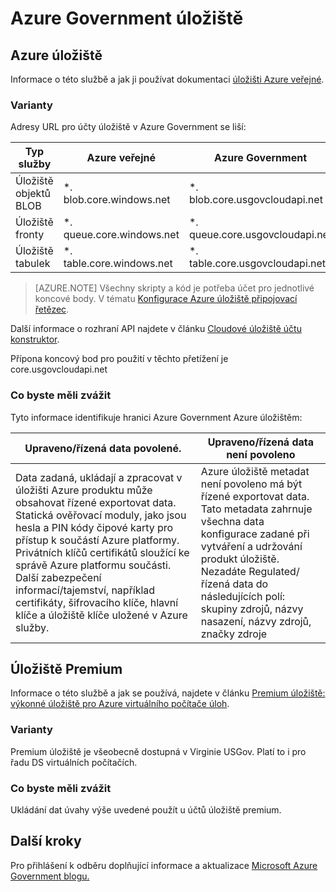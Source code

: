 <properties
    pageTitle="Azure přečtěte následující dokumentaci pro státní správu | Microsoft Azure"
    description="To poskytuje srovnání funkcí a pokyny pro na vývoj aplikací pro státní správu Azure"
    services="Azure-Government"
    cloud="gov" 
    documentationCenter=""
    authors="ryansoc"
    manager="zakramer"
    editor=""/>

<tags
    ms.service="multiple"
    ms.devlang="na"
    ms.topic="article"
    ms.tgt_pltfrm="na"
    ms.workload="azure-government"
    ms.date="10/13/2016"
    ms.author="ryansoc"/>


#  <a name="azure-government-storage"></a>Azure Government úložiště

##  <a name="azure-storage"></a>Azure úložiště

Informace o této službě a jak ji používat dokumentaci [úložišti Azure veřejné](https://azure.microsoft.com/documentation/services/storage/).

### <a name="variations"></a>Varianty

Adresy URL pro účty úložiště v Azure Government se liší:

Typ služby|Azure veřejné|Azure Government
---|---|---
Úložiště objektů BLOB|*. blob.core.windows.net|*. blob.core.usgovcloudapi.net
Úložiště fronty|*. queue.core.windows.net|*. queue.core.usgovcloudapi.net
Úložiště tabulek|*. table.core.windows.net| *. table.core.usgovcloudapi.net

>[AZURE.NOTE] Všechny skripty a kód je potřeba účet pro jednotlivé koncové body.  V tématu [Konfigurace Azure úložiště připojovací řetězec](../storage-configure-connection-string.md#creating-a-connection-string-to-the-explicit-storage-endpoint). 

Další informace o rozhraní API najdete v článku <a href="https://msdn.microsoft.com/en-us/library/azure/mt616540.aspx">Cloudové úložiště účtu konstruktor</a>.

Přípona koncový bod pro použití v těchto přetížení je core.usgovcloudapi.net 

### <a name="considerations"></a>Co byste měli zvážit

Tyto informace identifikuje hranici Azure Government Azure úložištěm:

| Upraveno/řízená data povolené. | Upraveno/řízená data není povoleno |
|--------------------------------------------------------------------------------------|-----------------------------------------------------------------------------------------------------------------------------------------------------------------------------------------------------------------------------------------------------------------------------------------------------------------|
| Data zadaná, ukládají a zpracovat v úložišti Azure produktu může obsahovat řízené exportovat data. Statická ověřovací moduly, jako jsou hesla a PIN kódy čipové karty pro přístup k součástí Azure platformy. Privátních klíčů certifikátů sloužící ke správě Azure platformu součásti. Další zabezpečení informací/tajemství, například certifikáty, šifrovacího klíče, hlavní klíče a úložiště klíče uložené v Azure služby. | Azure úložiště metadat není povoleno má být řízené exportovat data. Tato metadata zahrnuje všechna data konfigurace zadané při vytváření a udržování produkt úložiště.  Nezadáte Regulated/řízená data do následujících polí: skupiny zdrojů, názvy nasazení, názvy zdrojů, značky zdroje  

##  <a name="premium-storage"></a>Úložiště Premium

Informace o této službě a jak se používá, najdete v článku [Premium úložiště: výkonné úložiště pro Azure virtuálního počítače úloh](../storage/storage-premium-storage.md).

###  <a name="variations"></a>Varianty

Premium úložiště je všeobecně dostupná v Virginie USGov. Platí to i pro řadu DS virtuálních počítačích. 

### <a name="considerations"></a>Co byste měli zvážit

Ukládání dat úvahy výše uvedené použít u účtů úložiště premium. 

##  <a name="next-steps"></a>Další kroky

Pro přihlášení k odběru doplňující informace a aktualizace <a href="https://blogs.msdn.microsoft.com/azuregov/">Microsoft Azure Government blogu.</a>
